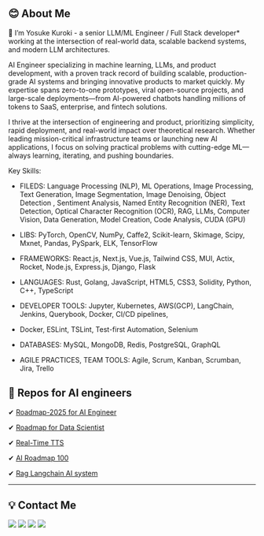 ##  😊 About Me

👋 I’m Yosuke Kuroki - a senior LLM/ML Engineer / Full Stack developer* working at the intersection of real-world data, scalable backend systems, and modern LLM architectures.

AI Engineer specializing in machine learning, LLMs, and product development, with a proven track record of building scalable, production-grade AI systems and bringing innovative products to market quickly. My expertise spans zero-to-one prototypes, viral open-source projects, and large-scale deployments—from AI-powered chatbots handling millions of tokens to SaaS, enterprise, and fintech solutions.

I thrive at the intersection of engineering and product, prioritizing simplicity, rapid deployment, and real-world impact over theoretical research. Whether leading mission-critical infrastructure teams or launching new AI applications, I focus on solving practical problems with cutting-edge ML—always learning, iterating, and pushing boundaries.

Key Skills:

- FILEDS: Language Processing (NLP), ML Operations, Image Processing, Text Generation, Image Segmentation, Image Denoising, Object Detection , Sentiment Analysis, Named Entity Recognition (NER), Text Detection, Optical Character Recognition (OCR), RAG, LLMs, Computer Vision, Data Generation, Model Creation, Code Analysis, CUDA (GPU)

- LIBS: PyTorch, OpenCV, NumPy, Caffe2, Scikit-learn, Skimage, Scipy, Mxnet, Pandas, PySpark, ELK, TensorFlow

- FRAMEWORKS: React.js, Next.js, Vue.js, Tailwind CSS, MUI, Actix, Rocket, Node.js, Express.js, Django, Flask

- LANGUAGES: Rust, Golang, JavaScript, HTML5, CSS3, Solidity, Python, C++, TypeScript

- DEVELOPER TOOLS: Jupyter, Kubernetes, AWS(GCP), LangChain, Jenkins, Querybook, Docker, CI/CD pipelines,

- Docker, ESLint, TSLint, Test-first Automation, Selenium

- DATABASES: MySQL, MongoDB, Redis, PostgreSQL, GraphQL

- AGILE PRACTICES, TEAM TOOLS: Agile, Scrum, Kanban, Scrumban, Jira, Trello

## 🚀 Repos for AI engineers

✔ [Roadmap-2025 for AI Engineer](https://github.com/yosuke-kuroki/Roadmap-2025-for-AI-Engineer.git)

✔ [Roadmap for Data Scientist](https://github.com/yosuke-kuroki/Roadmap-for-Data-Scientist.git)

✔ [Real-Time TTS](https://github.com/yosuke-kuroki/Real-Time-TTS-AI.git)

✔ [AI Roadmap 100](https://github.com/yosuke-kuroki/AI-Engineer-Roadmap-100.git)

✔ [Rag Langchain AI system](https://github.com/yosuke-kuroki/AI-System-Rag-LangChain.git)


---

## 💡 Contact Me

<a href = "https://www.linkedin.com/in/yosuke-kuroki/" target="_blank"><img src="https://img.shields.io/badge/linkedin-%230077B5.svg?style=for-the-badge&logo=li&logoColor=white"/></a>
<a href = "https://yosuke-kuroki.github.io/resume.pdf" target="_blank"><img src="https://img.shields.io/badge/Resume-A30B77D5.svg?style=for-the-badge&logo=website&logoColor=white"/></a>
<a href = "https://t.me/ykuroki" target="_blank"><img src="https://img.shields.io/badge/Telegram-C31EE36?style=for-the-badge&logo=telegram&logoColor=white"/></a>
<a href = "stardragondev315@gmail.com" target="_blank"><img src="https://img.shields.io/badge/Gmail-D14836?style=for-the-badge&logo=gmail&logoColor=white"/></a>

